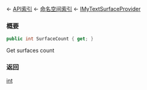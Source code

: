 ← [API索引](Api-Index) ← [命名空间索引](Namespace-Index) ← [IMyTextSurfaceProvider](Sandbox.ModAPI.Ingame.IMyTextSurfaceProvider)

### 概要

```csharp
public int SurfaceCount { get; }
```

Get surfaces count

### 返回

[int](https://docs.microsoft.com/en-us/dotnet/api/System.Int32?view=netframework-4.6)

